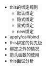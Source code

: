 - this的绑定规则
  - 默认绑定
  - 隐式绑定
  - 显式绑定
  - new绑定
- apply/call/bind
- this绑定的优先级
- 绑定之外的情况
- 箭头函数的使用
- this面试分析